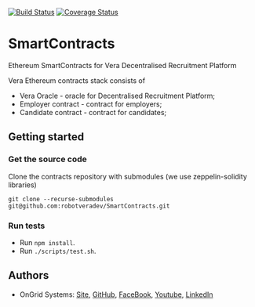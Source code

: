 [![Build Status](https://travis-ci.org/robotveradev/SmartContracts.svg?branch=master)](https://travis-ci.org/robotveradev/SmartContracts)
[![Coverage Status](https://coveralls.io/repos/github/robotveradev/SmartContracts/badge.svg?branch=master)](https://coveralls.io/github/robotveradev/SmartContracts?branch=master)
# SmartContracts
Ethereum SmartContracts for Vera Decentralised Recruitment Platform

Vera Ethereum contracts stack consists of
* Vera Oracle - oracle for Decentralised Recruitment Platform;
* Employer contract - contract for employers;
* Candidate contract - contract for candidates;

## Getting started
### Get the source code
Clone the contracts repository with submodules (we use zeppelin-solidity libraries)
```
git clone --recurse-submodules git@github.com:robotveradev/SmartContracts.git
```

### Run tests
- Run ```npm install```.
- Run ```./scripts/test.sh```.

## Authors
* OnGrid Systems: [Site](https://ongrid.pro), [GitHub](https://github.com/OnGridSystems/), [FaceBook](https://www.facebook.com/ongrid.pro/), [Youtube](https://www.youtube.com/channel/UCT8s-f1FInO6ivn_dp-W34g), [LinkedIn](https://www.linkedin.com/company/ongridpro/)
